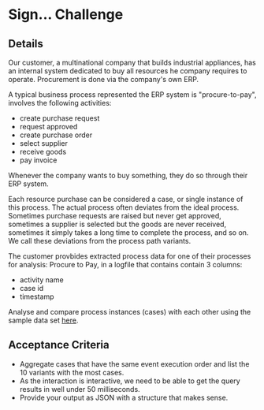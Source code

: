# Sign... Challenge

## Details
Our customer, a multinational company that builds industrial appliances, has an internal system dedicated to buy all resources he company requires to operate. Procurement is done via the company's own ERP.

A typical business process represented the ERP system is "procure-to-pay", involves the following activities:
* create purchase request
* request approved
* create purchase order
* select supplier
* receive goods
* pay invoice

Whenever the company wants to buy something, they do so through their ERP system.

Each resource purchase can be considered a case, or single instance of this process. The actual process often deviates from the ideal process. Sometimes purchase requests are raised but never get approved, sometimes a supplier is selected but the goods are never received, sometimes it simply takes a long time to complete the process, and so on. We call these deviations from the process path variants.

The customer provbides extracted process data for one of their processes for analysis: Procure to Pay, in a logfile that contains contain 3 columns:
* activity name
* case id
* timestamp

Analyse and compare process instances (cases) with each other using the sample data set [here](samples/Activity_Log_2004_to_2014.csv).

## Acceptance Criteria
* Aggregate cases that have the same event execution order and list the 10 variants with the most cases.
* As the interaction is interactive, we need to be able to get the query results in well under 50 milliseconds.
* Provide your output as JSON with a structure that makes sense.
